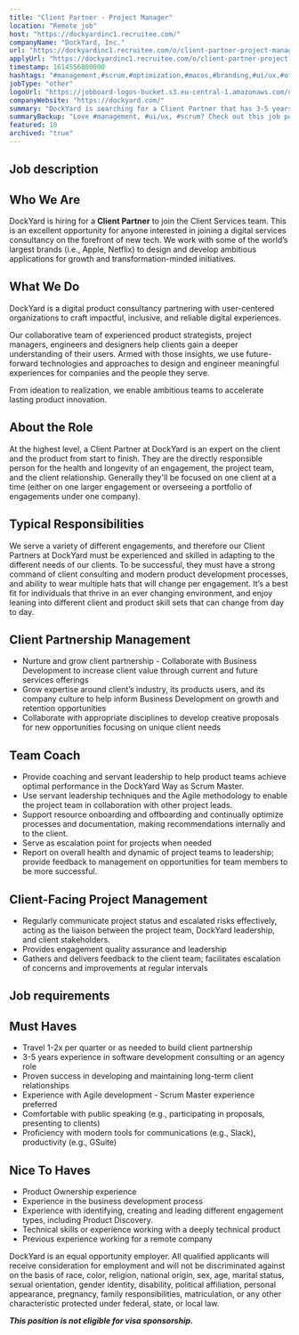 ```yaml
---
title: "Client Partner - Project Manager"
location: "Remote job"
host: "https://dockyardinc1.recruitee.com/"
companyName: "DockYard, Inc."
url: "https://dockyardinc1.recruitee.com/o/client-partner-project-manager"
applyUrl: "https://dockyardinc1.recruitee.com/o/client-partner-project-manager/c/new"
timestamp: 1614556800000
hashtags: "#management,#scrum,#optimization,#macos,#branding,#ui/ux,#office"
jobType: "other"
logoUrl: "https://jobboard-logos-bucket.s3.eu-central-1.amazonaws.com/dockyard-inc-"
companyWebsite: "https://dockyard.com/"
summary: "DockYard is searching for a Client Partner that has 3-5 years experience in software development consulting or an agency role."
summaryBackup: "Love #management, #ui/ux, #scrum? Check out this job post!"
featured: 10
archived: "true"
---
```


## Job description

## Who We Are

DockYard is hiring for a **Client Partner** to join the Client Services team. This is an excellent opportunity for anyone interested in joining a digital services consultancy on the forefront of new tech. We work with some of the world’s largest brands (i.e., Apple, Netflix) to design and develop ambitious applications for growth and transformation-minded initiatives.

## What We Do

DockYard is a digital product consultancy partnering with user-centered organizations to craft impactful, inclusive, and reliable digital experiences.

Our collaborative team of experienced product strategists, project managers, engineers and designers help clients gain a deeper understanding of their users. Armed with those insights, we use future-forward technologies and approaches to design and engineer meaningful experiences for companies and the people they serve.

From ideation to realization, we enable ambitious teams to accelerate lasting product innovation.

## About the Role

At the highest level, a Client Partner at DockYard is an expert on the client and the product from start to finish. They are the directly responsible person for the health and longevity of an engagement, the project team, and the client relationship. Generally they'll be focused on one client at a time (either on one larger engagement or overseeing a portfolio of engagements under one company).

## Typical Responsibilities

We serve a variety of different engagements, and therefore our Client Partners at DockYard must be experienced and skilled in adapting to the different needs of our clients. To be successful, they must have a strong command of client consulting and modern product development processes, and ability to wear multiple hats that will change per engagement. It’s a best fit for individuals that thrive in an ever changing environment, and enjoy leaning into different client and product skill sets that can change from day to day.

## Client Partnership Management

*   Nurture and grow client partnership - Collaborate with Business Development to increase client value through current and future services offerings
*   Grow expertise around client’s industry, its products users, and its company culture to help inform Business Development on growth and retention opportunities
*   Collaborate with appropriate disciplines to develop creative proposals for new opportunities focusing on unique client needs

## Team Coach

*   Provide coaching and servant leadership to help product teams achieve optimal performance in the DockYard Way as Scrum Master.
*   Use servant leadership techniques and the Agile methodology to enable the project team in collaboration with other project leads.
*   Support resource onboarding and offboarding and continually optimize processes and documentation, making recommendations internally and to the client.
*   Serve as escalation point for projects when needed
*   Report on overall health and dynamic of project teams to leadership; provide feedback to management on opportunities for team members to be more successful.

## Client-Facing Project Management

*   Regularly communicate project status and escalated risks effectively, acting as the liaison between the project team, DockYard leadership, and client stakeholders.
*   Provides engagement quality assurance and leadership
*   Gathers and delivers feedback to the client team; facilitates escalation of concerns and improvements at regular intervals

## Job requirements

## Must Haves

*   Travel 1-2x per quarter or as needed to build client partnership
*   3-5 years experience in software development consulting or an agency role
*   Proven success in developing and maintaining long-term client relationships
*   Experience with Agile development - Scrum Master experience preferred
*   Comfortable with public speaking (e.g., participating in proposals, presenting to clients)
*   Proficiency with modern tools for communications (e.g., Slack), productivity (e.g., GSuite)

## Nice To Haves

*   Product Ownership experience
*   Experience in the business development process
*   Experience with identifying, creating and leading different engagement types, including Product Discovery.
*   Technical skills or experience working with a deeply technical product
*   Previous experience working for a remote company

DockYard is an equal opportunity employer. All qualified applicants will receive consideration for employment and will not be discriminated against on the basis of race, color, religion, national origin, sex, age, marital status, sexual orientation, gender identity, disability, political affiliation, personal appearance, pregnancy, family responsibilities, matriculation, or any other characteristic protected under federal, state, or local law.

_**This position is not eligible for visa sponsorship.**_
